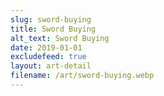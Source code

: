 ```yaml
---
slug: sword-buying
title: Sword Buying
alt_text: Sword Buying
date: 2019-01-01
excludefeed: true
layout: art-detail
filename: /art/sword-buying.webp
---
```

